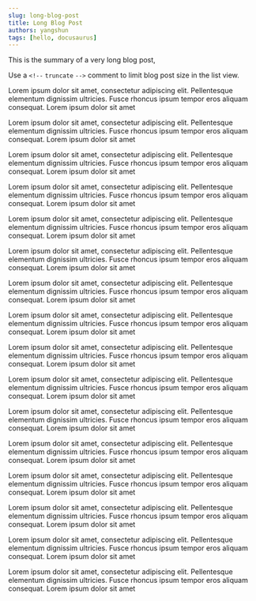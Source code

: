 ```yaml
---
slug: long-blog-post
title: Long Blog Post
authors: yangshun
tags: [hello, docusaurus]
---
```


This is the summary of a very long blog post,

Use a `<!--` `truncate` `-->` comment to limit blog post size in the list view.

<!-- truncate -->

Lorem ipsum dolor sit amet, consectetur adipiscing elit. Pellentesque elementum dignissim ultricies.
Fusce rhoncus ipsum tempor eros aliquam consequat. Lorem ipsum dolor sit amet

Lorem ipsum dolor sit amet, consectetur adipiscing elit. Pellentesque elementum dignissim ultricies.
Fusce rhoncus ipsum tempor eros aliquam consequat. Lorem ipsum dolor sit amet

Lorem ipsum dolor sit amet, consectetur adipiscing elit. Pellentesque elementum dignissim ultricies.
Fusce rhoncus ipsum tempor eros aliquam consequat. Lorem ipsum dolor sit amet

Lorem ipsum dolor sit amet, consectetur adipiscing elit. Pellentesque elementum dignissim ultricies.
Fusce rhoncus ipsum tempor eros aliquam consequat. Lorem ipsum dolor sit amet

Lorem ipsum dolor sit amet, consectetur adipiscing elit. Pellentesque elementum dignissim ultricies.
Fusce rhoncus ipsum tempor eros aliquam consequat. Lorem ipsum dolor sit amet

Lorem ipsum dolor sit amet, consectetur adipiscing elit. Pellentesque elementum dignissim ultricies.
Fusce rhoncus ipsum tempor eros aliquam consequat. Lorem ipsum dolor sit amet

Lorem ipsum dolor sit amet, consectetur adipiscing elit. Pellentesque elementum dignissim ultricies.
Fusce rhoncus ipsum tempor eros aliquam consequat. Lorem ipsum dolor sit amet

Lorem ipsum dolor sit amet, consectetur adipiscing elit. Pellentesque elementum dignissim ultricies.
Fusce rhoncus ipsum tempor eros aliquam consequat. Lorem ipsum dolor sit amet

Lorem ipsum dolor sit amet, consectetur adipiscing elit. Pellentesque elementum dignissim ultricies.
Fusce rhoncus ipsum tempor eros aliquam consequat. Lorem ipsum dolor sit amet

Lorem ipsum dolor sit amet, consectetur adipiscing elit. Pellentesque elementum dignissim ultricies.
Fusce rhoncus ipsum tempor eros aliquam consequat. Lorem ipsum dolor sit amet

Lorem ipsum dolor sit amet, consectetur adipiscing elit. Pellentesque elementum dignissim ultricies.
Fusce rhoncus ipsum tempor eros aliquam consequat. Lorem ipsum dolor sit amet

Lorem ipsum dolor sit amet, consectetur adipiscing elit. Pellentesque elementum dignissim ultricies.
Fusce rhoncus ipsum tempor eros aliquam consequat. Lorem ipsum dolor sit amet

Lorem ipsum dolor sit amet, consectetur adipiscing elit. Pellentesque elementum dignissim ultricies.
Fusce rhoncus ipsum tempor eros aliquam consequat. Lorem ipsum dolor sit amet

Lorem ipsum dolor sit amet, consectetur adipiscing elit. Pellentesque elementum dignissim ultricies.
Fusce rhoncus ipsum tempor eros aliquam consequat. Lorem ipsum dolor sit amet

Lorem ipsum dolor sit amet, consectetur adipiscing elit. Pellentesque elementum dignissim ultricies.
Fusce rhoncus ipsum tempor eros aliquam consequat. Lorem ipsum dolor sit amet

Lorem ipsum dolor sit amet, consectetur adipiscing elit. Pellentesque elementum dignissim ultricies.
Fusce rhoncus ipsum tempor eros aliquam consequat. Lorem ipsum dolor sit amet
